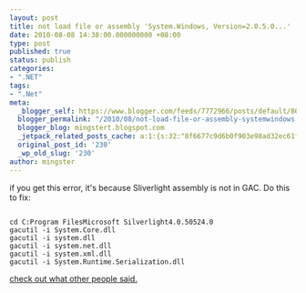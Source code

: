 ```yaml
---
layout: post
title: not load file or assembly 'System.Windows, Version=2.0.5.0...'
date: 2010-08-08 14:38:00.000000000 +08:00
type: post
published: true
status: publish
categories:
- ".NET"
tags:
- ".Net"
meta:
  _blogger_self: https://www.blogger.com/feeds/7772966/posts/default/8657280401557286956
  blogger_permalink: "/2010/08/not-load-file-or-assembly-systemwindows.html"
  blogger_blog: mingstert.blogspot.com
  _jetpack_related_posts_cache: a:1:{s:32:"8f6677c9d6b0f903e98ad32ec61f8deb";a:2:{s:7:"expires";i:1453388291;s:7:"payload";a:3:{i:0;a:1:{s:2:"id";i:353;}i:1;a:1:{s:2:"id";i:317;}i:2;a:1:{s:2:"id";i:232;}}}}
  original_post_id: '230'
  _wp_old_slug: '230'
author: mingster
---
```

<p>if you get this error, it's because Sliverlight assembly is not in GAC. Do this to fix:</p>
<p><code><br />cd C:Program FilesMicrosoft Silverlight4.0.50524.0<br />gacutil -i System.Core.dll<br />gacutil -i system.dll<br />gacutil -i system.net.dll<br />gacutil -i system.xml.dll<br />gacutil -i System.Runtime.Serialization.dll<br /></code></p>
<p><a href="http://forums.silverlight.net/forums/p/135896/303959.aspx">check out what other people said.</a></p>
